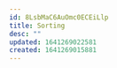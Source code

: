 ```yaml
---
id: 8LsbMaC6AuOmc0ECEiLlp
title: Sorting
desc: ""
updated: 1641269022581
created: 1641269015881
---
```

